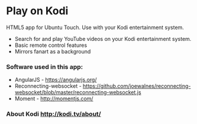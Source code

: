 # Play on Kodi
HTML5 app for Ubuntu Touch. Use with your Kodi entertainment system.

* Search for and play YouTube videos on your Kodi entertainment system.
* Basic remote control features 
* Mirrors fanart as a background


### Software used in this app:
* AngularJS - https://angularjs.org/
* Reconnecting-websocket - https://github.com/joewalnes/reconnecting-websocket/blob/master/reconnecting-websocket.js
* Moment - http://momentjs.com/

### About Kodi http://kodi.tv/about/
